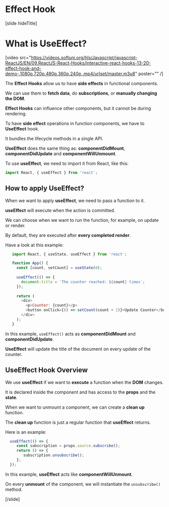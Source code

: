 # Effect Hook

[slide hideTitle]

# What is UseEffect?

[video src="https://videos.softuni.org/hls/Javascript/javascript-ReactJS/EN/09.ReactJS-React-Hooks/interactive-react-hooks-13-20-effect-hook-and-demo-,1080p,720p,480p,360p,240p,.mp4/urlset/master.m3u8" poster="" /]

The **Effect Hooks** allow us to have **side effects** in functional components.

We can use them to **fetch data**, do **subscriptions**, or **manually changing the DOM**.

**Effect Hooks** can influence other components, but it cannot be during rendering.

To have **side effect** operations in function components, we have to **UseEffect** hook.

It bundles the lifecycle methods in a single API.

**UseEffect** does the same thing as: **componentDidMount**, **componentDidUpdate** and **componentWillUnmount**.

To use **useEffect**, we need to import it from React, like this:

```js
import React, { useEffect } from 'react';
```

## How to apply UseEffect?

When we want to apply **useEffect**, we need to pass a function to it.

**useEffect** will execute when the action is committed.

We can choose when we want to run the function, for example, on update or render.

By default, they are executed after **every completed render**.

Have a look at this example:

```js
   import React, { useState, useEffect } from 'react';

   function App() {
     const [count, setCount] = useState(0);
   
     useEffect(() => {
       document.title = `The counter reached: ${count} times`;
     });
   
     return (
       <div>
         <p>Counter: {count}</p>
         <button onClick={() => setCount(count + 1)}>Update Counter</button>
       </div>
     );
   }
```

In this example, `useEffect()` acts as **componentDidMount** and **componentDidUpdate**.

**UseEffect** will update the title of the document on every update of the counter.

## UseEffect Hook Overview

We use **useEffect** if we want to **execute** a function when the **DOM** changes.

It is declared inside the component and has access to the **props** and the **state**.

When we want to unmount a component, we can create a **clean up** function.

The **clean up** function is just a regular function that **useEffect** returns.

Here is an example:

```js
  useEffect(() => {
     const subscription = props.source.subscribe();
     return () => {
        subscription.unsubscribe();
     };
  });
```

In this example, **useEffect** acts like **componentWillUnmount**.

On every **unmount** of the component, we will instantiate the `unsubscribe()` method.

[/slide]

